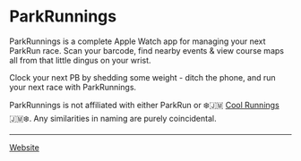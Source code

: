 # ParkRunnings

ParkRunnings is a complete Apple Watch app for managing your next ParkRun race. Scan your barcode, find nearby events & view course maps all from that little dingus on your wrist.

Clock your next PB by shedding some weight - ditch the phone, and run your next race with ParkRunnings.

ParkRunnings is not affiliated with either ParkRun or ❄️🇯🇲 [Cool Runnings](https://letterboxd.com/film/cool-runnings/) 🇯🇲❄️. Any similarities in naming are purely coincidental.

---

[Website](https://schacher.dev/park-runnings/)
